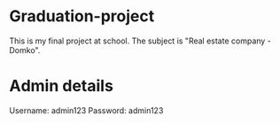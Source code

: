 # Graduation-project
This is my final project at school.
The subject is "Real estate company - Domko".

# Аdmin details
Username: admin123
Password: admin123
